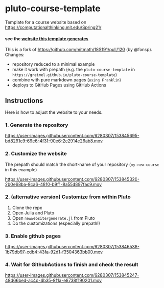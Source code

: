 # pluto-course-template

Template for a course website based on https://computationalthinking.mit.edu/Spring21/

#### see the [website this template generates](https://greimel.github.io/pluto-course-template)

This is a fork of https://github.com/mitmath/18S191/pull/120 (by @fonsp). Changes:

* repository reduced to a minimal example
* make it work with prepath (e.g. the `pluto-course-template` in `https://greimel.github.io/pluto-course-template`)
* combine with pure markdown pages (`using Franklin`)
* deploys to GitHub Pages using GitHub Actions

## Instructions

Here is how to adjust the website to your needs.

### 1. Generate the repository

https://user-images.githubusercontent.com/6280307/153845695-bd8291c9-69e6-4f31-90e6-2e2914c26ab8.mov

### 2. Customize the website

The prepath should match the short-name of your repository (`my-new-course` in this example)

https://user-images.githubusercontent.com/6280307/153845320-2b0e68ba-8ca6-4810-b9f1-8a55d897fac9.mov

### 2. (alternative version) Customize from within Pluto

1. Clone the repo
2. Open Julia and Pluto
3. Open `newwebsite/generate.jl` from Pluto
4. Do the customizations (especially prepath!)

### 3. Enable github pages

https://user-images.githubusercontent.com/6280307/153846538-1b79db97-cdb4-43fa-92d1-f3504363bb00.mov

### 4. Wait for GithubActions to finish and check the result

https://user-images.githubusercontent.com/6280307/153845247-48d66bed-ac4d-4b35-8f1a-e8738f190201.mov
